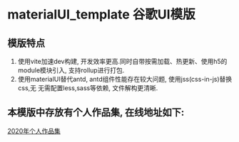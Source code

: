 # materialUI_template 谷歌UI模版

## 模版特点
1. 使用vite加速dev构建, 开发效率更高.同时自带按需加载、热更新、使用h5的module模块引入, 支持rollup进行打包.
2. 使用materialUI替代antd, antd组件性能存在较大问题, 使用jss(css-in-js)替换css,无 无需配置less,sass等依赖, 文件解构更清晰.


## 本模版中存放有个人作品集, 在线地址如下:

[2020年个人作品集](http://47.98.156.142/blog/design.pdf)
